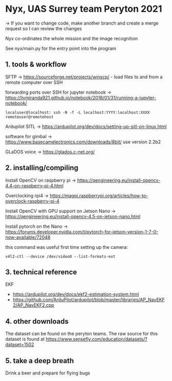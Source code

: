 # Nyx, UAS Surrey team Peryton 2021

-> If you want to change code, make another branch and create a merge request so I can review the changes

Nyx co-ordinates the whole mission and the image recognition 

See nyx/main.py for the entry point into the program




## 1. tools & workflow

SFTP -> https://sourceforge.net/projects/winscp/ - load files to and from a remote computer over SSH

forwarding ports over SSH for jupyter notebook -> https://ljvmiranda921.github.io/notebook/2018/01/31/running-a-jupyter-notebook/
```
localuser@localhost: ssh -N -f -L localhost:YYYY:localhost:XXXX remoteuser@remotehost
```

Ardupilot SITL -> https://ardupilot.org/dev/docs/setting-up-sitl-on-linux.html

software for gimbal -> https://www.basecamelectronics.com/downloads/8bit/ use version 2.2b2

GLaDOS voice -> https://glados.c-net.org/ 


## 2. installing/compiling

Install OpenCV on raspberry pi -> https://qengineering.eu/install-opencv-4.4-on-raspberry-pi-4.html

Overclocking rpi4 -> https://magpi.raspberrypi.org/articles/how-to-overclock-raspberry-pi-4

Install OpenCV with GPU support on Jetson Nano -> https://qengineering.eu/install-opencv-4.5-on-jetson-nano.html

Install pytorch on the Nano -> https://forums.developer.nvidia.com/t/pytorch-for-jetson-version-1-7-0-now-available/72048

this command was useful first time setting up the camera:
```
v4l2-ctl --device /dev/video0 --list-formats-ext
```

## 3. technical reference

EKF
- https://ardupilot.org/dev/docs/ekf2-estimation-system.html
- https://github.com/ArduPilot/ardupilot/blob/master/libraries/AP_NavEKF2/AP_NavEKF2.cpp


## 4. other downloads

The dataset can be found on the peryton teams.
The raw source for this dataset is found at https://www.sensefly.com/education/datasets/?dataset=1502


## 5. take a deep breath

Drink a beer and prepare for flying bugs
